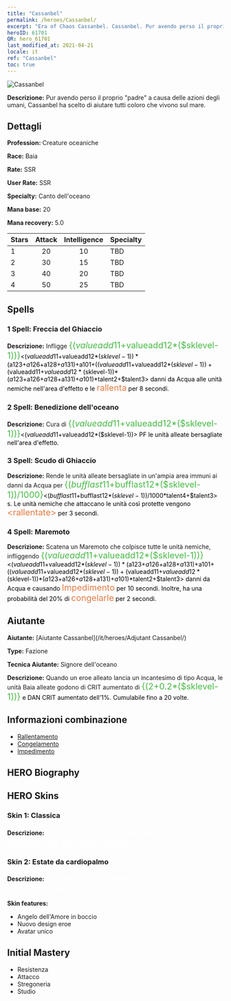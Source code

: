 ```yaml
---
title: "Cassanbel"
permalink: /heroes/Cassanbel/
excerpt: "Era of Chaos Cassanbel. Cassanbel. Pur avendo perso il proprio \"padre\" a causa delle azioni degli umani, Cassanbel ha scelto di aiutare tutti coloro che vivono sul mare."
heroID: 61701
QR: hero_61701
last_modified_at: 2021-04-21
locale: it
ref: "Cassanbel"
toc: true
---
```

  ![Cassanbel](/images/h/h_Cassanbel.jpg)

 **Descrizione:** Pur avendo perso il proprio \"padre\" a causa delle azioni degli umani, Cassanbel ha scelto di aiutare tutti coloro che vivono sul mare.
## Dettagli
 **Profession:** Creature oceaniche

 **Race:** Baia

 **Rate:** SSR

 **User Rate:** SSR

 **Specialty:** Canto dell'oceano

 **Mana base:** 20

 **Mana recovery:** 5.0


  | Stars   |     Attack     |  Intelligence  |      Specialty     |
  |---------|:---------------:|:---------------:|--------------------|
  |    1    | 20 | 10 | TBD |
  |    2    | 30 | 15 | TBD |
  |    3    | 40 | 20 | TBD |
  |    4    | 50 | 25 | TBD |

## Spells
### 1 Spell: Freccia del Ghiaccio
 **Descrizione:** Infligge <span style="color: #48b946;font-size:20px">{($valueadd11+$valueadd12*($sklevel-1))}</span><span style="color: black"><($valueadd11+$valueadd12*($sklevel-1))*($a123+$a126+$a128+$a131)+$a101+(($valueadd11+$valueadd12*($sklevel-1))+($valueadd11+$valueadd12*($sklevel-1))*($a123+$a126+$a128+$a131)+$a101)*$talent2+$talent3> danni da Acqua alle unità nemiche nell'area d'effetto e le <span style="color: #e07c44;font-size:20px">rallenta</span><span style="color: black"> per 8 secondi.

### 2 Spell: Benedizione dell'oceano
 **Descrizione:** Cura di <span style="color: #48b946;font-size:20px">{($valueadd11+$valueadd12*($sklevel-1))}</span><span style="color: black"><($valueadd11+$valueadd12*($sklevel-1))> PF le unità alleate bersagliate nell'area d'effetto.

### 3 Spell: Scudo di Ghiaccio
 **Descrizione:** Rende le unità alleate bersagliate in un'ampia area immuni ai danni da Acqua per <span style="color: #48b946;font-size:20px">{($bufflast11+$bufflast12*($sklevel-1))/1000}</span><span style="color: black"><($bufflast11+$bufflast12*($sklevel-1))/1000*$talent4+$talent3> s. Le unità nemiche che attaccano le unità così protette vengono <span style="color: #e07c44;font-size:20px">&lt;rallentate&gt;</span><span style="color: black"> per 3 secondi.

### 4 Spell: Maremoto
 **Descrizione:** Scatena un Maremoto che colpisce tutte le unità nemiche, infliggendo <span style="color: #48b946;font-size:20px">{($valueadd11+$valueadd12*($sklevel-1))}</span><span style="color: black"><($valueadd11+$valueadd12*($sklevel-1))*($a123+$a126+$a128+$a131)+$a101+(($valueadd11+$valueadd12*($sklevel-1))+($valueadd11+$valueadd12*($sklevel-1))*($a123+$a126+$a128+$a131)+$a101)*$talent2+$talent3> danni da Acqua e causando <span style="color: #e07c44;font-size:20px">Impedimento</span><span style="color: black"> per 10 secondi. Inoltre, ha una probabilità del 20% di <span style="color: #e07c44;font-size:20px">congelarle</span><span style="color: black"> per 2 secondi.


## Aiutante

 **Aiutante:**  [Aiutante Cassanbel](/it/heroes/Adjutant Cassanbel/) 

 **Type:**  Fazione 

 **Tecnica Aiutante:**  Signore dell'oceano 

 **Descrizione:** Quando un eroe alleato lancia un incantesimo di tipo Acqua, le unità Baia alleate godono di CRIT aumentato di <span style="color: #48b946;font-size:20px">{(2+0.2*($sklevel-1))}</span><span style="color: black"> e DAN CRIT aumentato dell'1%. Cumulabile fino a 20 volte.

## Informazioni combinazione

* [Rallentamento](/it/combination/Rallentamento/) 
* [Congelamento](/it/combination/Congelamento/) 
* [Impedimento](/it/combination/Impedimento/) 

## HERO Biography

## HERO Skins
### Skin 1: **Classica**

 **Descrizione:** <span style="color: #ffffff;font-size:20px">Proteggerò le Terre sommerse indifese e spazzerò via quei pirati arroganti!</span>


### Skin 2: **Estate da cardiopalmo**

 **Descrizione:** <span style="color: #ffffff;font-size:20px">La calura estiva non mi ferma! Io voglio donare dolcezza a tutto il mondo!</span>

 **Skin features:** 

   - Angelo dell'Amore in boccio
   - Nuovo design eroe
   - Avatar unico


## Initial Mastery
   - Resistenza
   - Attacco
   - Stregoneria
   - Studio
